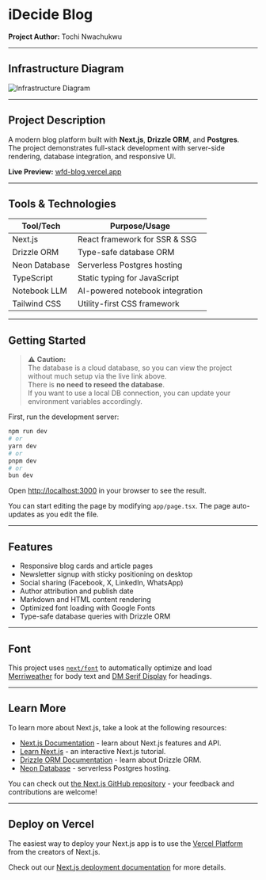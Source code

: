 # iDecide Blog

**Project Author:** Tochi Nwachukwu

---

## Infrastructure Diagram

![Infrastructure Diagram](https://res.cloudinary.com/dbpoqqa9i/image/upload/fl_preserve_transparency/v1755725208/Screenshot_2025-08-20_at_10.26.28_PM_zcgxzi.jpg?_s=public-apps)

---

## Project Description

A modern blog platform built with **Next.js**, **Drizzle ORM**, and **Postgres**.  
The project demonstrates full-stack development with server-side rendering, database integration, and responsive UI.

**Live Preview:** [wfd-blog.vercel.app](https://wfd-blog.vercel.app)

---

## Tools & Technologies

| Tool/Tech         | Purpose/Usage                          |
|-------------------|----------------------------------------|
| Next.js           | React framework for SSR & SSG          |
| Drizzle ORM       | Type-safe database ORM                 |
| Neon Database     | Serverless Postgres hosting            |
| TypeScript        | Static typing for JavaScript           |
| Notebook LLM      | AI-powered notebook integration        |
| Tailwind CSS      | Utility-first CSS framework            |

---

## Getting Started

> ⚠️ **Caution:**  
> The database is a cloud database, so you can view the project without much setup via the live link above.  
> There is **no need to reseed the database**.  
> If you want to use a local DB connection, you can update your environment variables accordingly.

First, run the development server:

```bash
npm run dev
# or
yarn dev
# or
pnpm dev
# or
bun dev
```

Open [http://localhost:3000](http://localhost:3000) in your browser to see the result.

You can start editing the page by modifying `app/page.tsx`. The page auto-updates as you edit the file.

---

## Features

- Responsive blog cards and article pages
- Newsletter signup with sticky positioning on desktop
- Social sharing (Facebook, X, LinkedIn, WhatsApp)
- Author attribution and publish date
- Markdown and HTML content rendering
- Optimized font loading with Google Fonts
- Type-safe database queries with Drizzle ORM

---

## Font

This project uses [`next/font`](https://nextjs.org/docs/app/building-your-application/optimizing/fonts) to automatically optimize and load [Merriweather](https://fonts.google.com/specimen/Merriweather) for body text and [DM Serif Display](https://fonts.google.com/specimen/DM+Serif+Display) for headings.

---

## Learn More

To learn more about Next.js, take a look at the following resources:

- [Next.js Documentation](https://nextjs.org/docs) - learn about Next.js features and API.
- [Learn Next.js](https://nextjs.org/learn) - an interactive Next.js tutorial.
- [Drizzle ORM Documentation](https://orm.drizzle.team/docs) - learn about Drizzle ORM.
- [Neon Database](https://neon.tech/) - serverless Postgres hosting.

You can check out [the Next.js GitHub repository](https://github.com/vercel/next.js) - your feedback and contributions are welcome!

---

## Deploy on Vercel

The easiest way to deploy your Next.js app is to use the [Vercel Platform](https://vercel.com/new?utm_medium=default-template&filter=next.js&utm_source=create-next-app&utm_campaign=create-next-app-readme) from the creators of Next.js.

Check out our [Next.js deployment documentation](https://nextjs.org/docs/app/building-your-application/deploying) for more details.